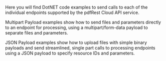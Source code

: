 Here you will find DotNET code examples to send calls to each of the individual endpoints supported by the pdfRest Cloud API service.

Multipart Payload examples show how to send files and parameters directly to an endpoint for processing, using a multipart/form-data payload to separate files and parameters.

JSON Payload examples show how to upload files with simple binary payloads and send streamlined, single part calls to processing endpoints using a JSON payload to specify resource IDs and parameters.
